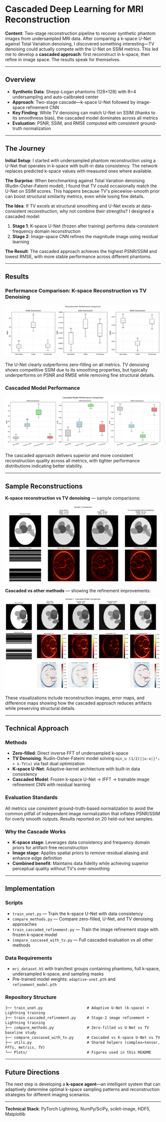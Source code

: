 # Cascaded Deep Learning for MRI Reconstruction

**Content**: Two-stage reconstruction pipeline to recover synthetic phantom images from undersampled MRI data. After comparing a k-space U-Net against Total Variation denoising, I discovered something interesting—TV denoising could actually compete with the U-Net on SSIM metrics. This led me to develop a **cascaded approach**: first reconstruct in k-space, then refine in image space. The results speak for themselves.

---

## Overview

- **Synthetic Data**: Shepp-Logan phantoms (128×128) with R=4 undersampling and auto-calibrated center
- **Approach**: Two-stage cascade—k-space U-Net followed by image-space refinement CNN
- **Key Finding**: While TV denoising can match U-Net on SSIM (thanks to its smoothness bias), the cascaded model dominates across all metrics
- **Evaluation**: PSNR, SSIM, and RMSE computed with consistent ground-truth normalization

---

## The Journey

**Initial Setup**: I started with undersampled phantom reconstruction using a U-Net that operates in k-space with built-in data consistency. The network replaces predicted k-space values with measured ones where available.

**The Surprise**: When benchmarking against Total Variation denoising (Rudin-Osher-Fatemi model), I found that TV could occasionally match the U-Net on SSIM scores. This happens because TV's piecewise-smooth prior can boost structural similarity metrics, even while losing fine details.

**The Idea**: If TV excels at structural smoothing and U-Net excels at data-consistent reconstruction, why not combine their strengths? I designed a cascaded model:
1. **Stage 1**: K-space U-Net (frozen after training) performs data-consistent frequency domain reconstruction
2. **Stage 2**: Image-space CNN refines the magnitude image using residual learning

**The Result**: The cascaded approach achieves the highest PSNR/SSIM and lowest RMSE, with more stable performance across different phantoms.

---

## Results

### Performance Comparison: K-space Reconstruction vs TV Denoising
![Reconstruction Performance — Initial Comparison](./Plots/performance_comparison_tv_denoise.png)

The U-Net clearly outperforms zero-filling on all metrics. TV denoising shows competitive SSIM due to its smoothing properties, but typically underperforms on PSNR and RMSE while removing fine structural details.

### Cascaded Model Performance
![Cascaded Model Performance](./Plots/performance_comparison_cascaded.png)

The cascaded approach delivers superior and more consistent reconstruction quality across all metrics, with tighter performance distributions indicating better stability.

---

## Sample Reconstructions

**K-space reconstruction vs TV denoising** — sample comparisons:

![Sample Comparison](./Plots/comparison_tv_denoise_sample_3.png)

**Cascaded vs other methods** — showing the refinement improvements:

![Cascaded Sample Comparison](./Plots/comparison_cascaded_sample_1.png)

These visualizations include reconstruction images, error maps, and difference maps showing how the cascaded approach reduces artifacts while preserving structural details.

---

## Technical Approach

### Methods
- **Zero-filled**: Direct inverse FFT of undersampled k-space
- **TV Denoising**: Rudin-Osher-Fatemi model solving `min_u (1/2)||u-x||²₂ + λ·TV(u)` via fast dual optimization
- **K-space U-Net**: Adaptive-kernel architecture with built-in data consistency
- **Cascaded Model**: Frozen k-space U-Net → IFFT → trainable image refinement CNN with residual learning

### Evaluation Standards
All metrics use consistent ground-truth-based normalization to avoid the common pitfall of independent image normalization that inflates PSNR/SSIM for overly smooth outputs. Results reported on 20 held-out test samples.

### Why the Cascade Works
- **K-space stage**: Leverages data consistency and frequency domain priors for artifact-free reconstruction
- **Image stage**: Applies spatial priors to remove residual aliasing and enhance edge definition
- **Combined benefit**: Maintains data fidelity while achieving superior perceptual quality without TV's over-smoothing

---

## Implementation

### Scripts
- `train_unet.py` — Train the k-space U-Net with data consistency
- `compare_methods.py` — Compare zero-filled, U-Net, and TV denoising approaches  
- `train_cascaded_refinement.py` — Train the image refinement stage with frozen k-space model
- `compare_cascased_with_tv.py` — Full cascaded evaluation vs all other methods

### Data Requirements
- `mri_dataset.h5` with train/test groups containing phantoms, full k-space, undersampled k-space, and sampling masks
- Pre-trained model weights: `adaptive-unet.pth` and `refinement_model.pth`

### Repository Structure
```
├── train_unet.py                    # Adaptive U-Net (k-space) + Lightning training
├── train_cascaded_refinement.py     # Stage-2 image refinement + Lightning training
├── compare_methods.py               # Zero-filled vs U-Net vs TV baseline study
├── compare_cascased_with_tv.py      # Cascaded vs K-space U-Net vs TV
├── utils.py                         # Shared helpers (complex↔tensor, FFTs, metrics, TV)
└── Plots/                           # Figures used in this README
```

---

## Future Directions

The next step is developing a **k-space agent**—an intelligent system that can adaptively determine optimal k-space sampling patterns and reconstruction strategies for different imaging scenarios.

---

**Technical Stack**: PyTorch Lightning, NumPy/SciPy, scikit-image, HDF5, Matplotlib